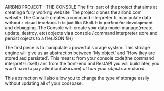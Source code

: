 AIRBNB PROJECT - THE CONSOLE
The first part of the project that aims at creating a fully working website.
The project clones the airbnb.com website.
The Console creates a command interpreter
to manipulate data without a visual interface.
It is just like Shell. It is perfect for development and debugging.
The Console will:
	create your data model
	manage(create, update, destroy, etc) objects via a console
	/ command interpreter
	store and persist objects to a file(JSON file)

The first piece is to manipulate a powerful storage system.
This storage engine will give us an abstraction between “My object” and
“How they are stored and persisted”.
This means: from your console code(the command interpreter itself) and from
the front-end and RestAPI you will build later,
you won’t have to pay attention(take care) of how your objects are stored.

This abstraction will also allow you to change the type of storage
easily without updating all of your codebase.
